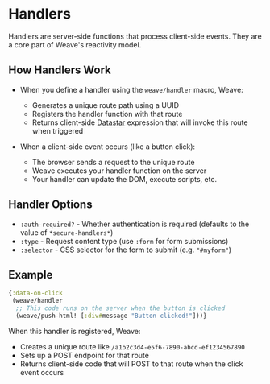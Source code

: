 # Handlers

Handlers are server-side functions that process client-side
events. They are a core part of Weave's reactivity model.

## How Handlers Work

- When you define a handler using the `weave/handler` macro, Weave:
    - Generates a unique route path using a UUID
    - Registers the handler function with that route
    - Returns client-side [Datastar](https://data-star.dev/)
      expression that will invoke this route when triggered

- When a client-side event occurs (like a button click):
    - The browser sends a request to the unique route
    - Weave executes your handler function on the server
    - Your handler can update the DOM, execute scripts, etc.

## Handler Options

- `:auth-required?` - Whether authentication is required (defaults to
  the value of `*secure-handlers*`)
- `:type` - Request content type (use `:form` for form submissions)
- `:selector` - CSS selector for the form to submit (e.g. `"#myform"`)

## Example

```clojure
{:data-on-click
 (weave/handler
  ;; This code runs on the server when the button is clicked
  (weave/push-html! [:div#message "Button clicked!"]))}
```

When this handler is registered, Weave:
- Creates a unique route like `/a1b2c3d4-e5f6-7890-abcd-ef1234567890`
- Sets up a POST endpoint for that route
- Returns client-side code that will POST to that route when the
  click event occurs
